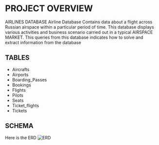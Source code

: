 #  PROJECT OVERVIEW
AIRLINES DATABASE
Airline Database Contains data about a flight across Russian airspace within a particular period of time. 
This database displays various activities and business scenario carried out in a typical AIRSPACE MARKET.
This queries from this database indicates how to solve and extract information from the database


## TABLES
- Aircrafts
- Airports
- Boarding_Passes
- Bookings
- Flights
- Pilots
- Seats
- Ticket_flights
- Tickets

## SCHEMA
Here is the ERD 
![ERD](https://github.com/jbassie/SQL-PROJECTS/blob/main/_images/ERD%20Diagram.png)